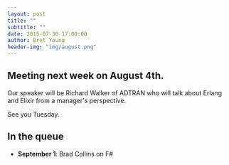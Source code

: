 ```yaml
---
layout: post
title: ""
subtitle: ""
date: 2015-07-30 17:00:00
author: Bret Young
header-img: "img/august.png"
---
```


## Meeting next week on August 4th.

Our speaker will be Richard Walker of ADTRAN who will talk about Erlang and Elixir from a manager's perspective. 

See you Tuesday.

## In the queue

* __September 1__: Brad Collins on F#
